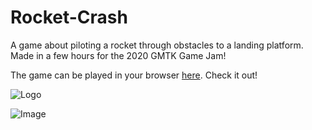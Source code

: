 # Rocket-Crash
A game about piloting a rocket through obstacles to a landing platform. Made in a few hours for the 2020 GMTK Game Jam!

The game can be played in your browser [here](https://oktarian.itch.io/rocket-crash). Check it out!


![Logo](https://i.ibb.co/NnPQGWw/Screenshot-1.jpg)
&nbsp;
&nbsp;
&nbsp;
&nbsp;

![Image](https://i.ibb.co/LCMnX7Z/Screenshot-2.jpg)
